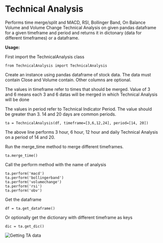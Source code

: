 # Technical Analysis

Performs time merge/split and MACD, RSI, Bollinger Band, On Balance Volume and Volume Change Technical Analysis on given pandas dataframe for a given timeframe and period and returns it in dictonary (data for different timeframes) or a dataframe.

**Usage:**

First import the TechnicalAnalysis class

    from TechnicalAnalysis import TechnicalAnalysis

Create an instance using pandas dataframe of stock data. The data must contain Close and Volume contain. Other columns are optional. 

The values in timeframe refer to times that should be merged. Value of 3 and 6 means each 3 and 6 datas will be merged in which Technical Analysis will be done

The values in period refer to Technical Indicator Period. The value should be greater than 3. 14 and 20 days are common periods.

    ta = TechnicalAnalysis(df, timeframe=[3,6,12,24], period=[14, 20])

The above line performs 3 hour, 6 hour, 12 hour and daily Technical Analysis on a period of 14 and 20.

Run the merge_time method to merge different timeframes.
    
	ta.merge_time()

Call the perform method with the name of analysis
	
	ta.perform('macd')
    ta.perform('bollingerband')
    ta.perform('volumechange')
    ta.perform('rsi')
    ta.perform('obv')

Get the dataframe
	
	df = ta.get_dataframe()

Or optionally get the dictionary with different timeframe as keys

	dic = ta.get_dic()

![Getting TA data](https://i.imgur.com/kGMGMhd.png)